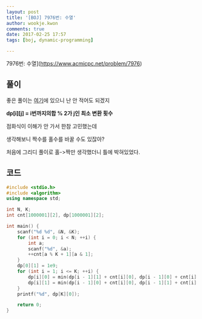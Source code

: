 ```yaml
---
layout: post
title: '[BOJ] 7976번: 수열'
author: wookje.kwon
comments: true
date: 2017-02-25 17:57
tags: [boj, dynamic-programming]

---
```


7976번: 수열](https://www.acmicpc.net/problem/7976)

## 풀이

좋은 풀이는 [여기](https://github.com/koosaga/iamcoder/blob/master/tests/2016_mockicpc/solution/document.pdf)에 있으니 난 안 적어도 되겠지  

**dp[i][j] = i번까지의합 % 2가 j인 최소 변환 횟수**  

점화식이 이해가 안 가서 한참 고민했는데  

생각해보니 짝수를 홀수를 바꿀 수도 있잖아?  

처음에 그리디 풀이로 홀->짝만 생각했더니 틀에 박혀있었다.  

## 코드

```cpp
#include <stdio.h>
#include <algorithm>
using namespace std;

int N, K;
int cnt[1000001][2], dp[1000001][2];

int main() {
	scanf("%d %d", &N, &K);
	for (int i = 0; i < N; ++i) {
		int a;
		scanf("%d", &a);
		++cnt[a % K + 1][a & 1];
	}
	dp[0][1] = 1e9;
	for (int i = 1; i <= K; ++i) {
		dp[i][0] = min(dp[i - 1][1] + cnt[i][0], dp[i - 1][0] + cnt[i][1]);
		dp[i][1] = min(dp[i - 1][0] + cnt[i][0], dp[i - 1][1] + cnt[i][1]);
	}
	printf("%d", dp[K][0]);

	return 0;
}
```